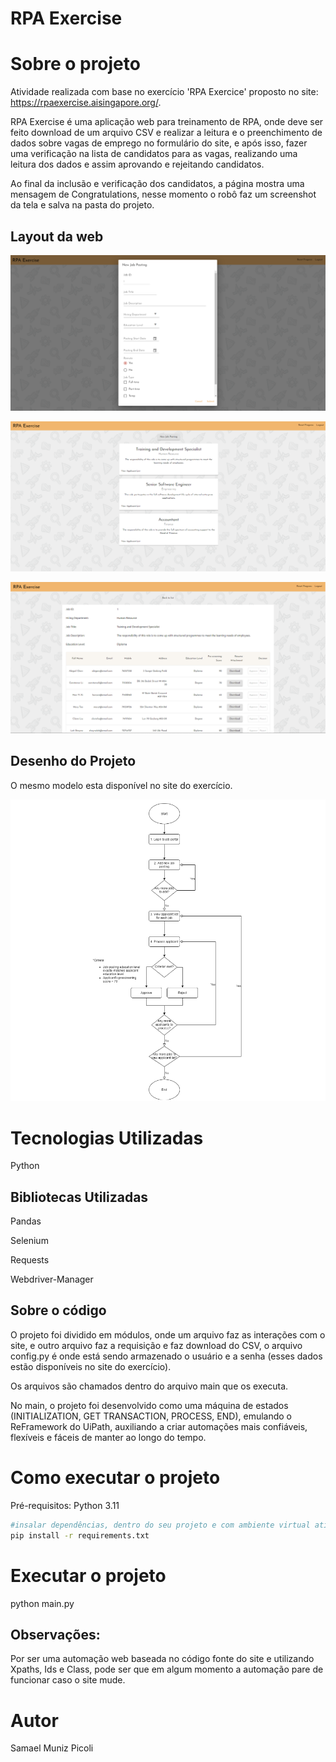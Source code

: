 # RPA Exercise 

# Sobre o projeto

Atividade realizada com base no exercício 'RPA Exercice' proposto no site: https://rpaexercise.aisingapore.org/.

RPA Exercise é uma aplicação web para treinamento de RPA, onde deve ser feito download de um arquivo CSV e realizar a leitura e o preenchimento de dados sobre vagas de emprego
no formulário do site, e após isso, fazer uma verificação na lista de candidatos para as vagas, realizando uma leitura dos dados e assim aprovando e rejeitando candidatos.

Ao final da inclusão e verificação dos candidatos, a página mostra uma mensagem de Congratulations, nesse momento o robô faz um screenshot da tela e salva na pasta do projeto.

## Layout da web
![Web 1](https://github.com/Samaelpicoli/Exercicio_RPA/blob/main/assets/job.PNG)

![Web 2](https://github.com/Samaelpicoli/Exercicio_RPA/blob/main/assets/lista.PNG)

![Web 3](https://github.com/Samaelpicoli/Exercicio_RPA/blob/main/assets/verificar.PNG)

## Desenho do Projeto

O mesmo modelo esta disponível no site do exercício.

![Web 1](https://github.com/Samaelpicoli/Exercicio_RPA/blob/main/assets/modelo.png)

# Tecnologias Utilizadas

Python

## Bibliotecas Utilizadas

Pandas

Selenium

Requests

Webdriver-Manager


## Sobre o código

O projeto foi dividido em módulos, onde um arquivo faz as interações com o site, e outro arquivo faz a requisição e faz download do CSV, 
o arquivo config.py é onde está sendo armazenado o usuário e a senha (esses dados estão disponíveis no site do exercício).

Os arquivos são chamados dentro do arquivo main que os executa.

No main, o projeto foi desenvolvido como uma máquina de estados (INITIALIZATION, GET TRANSACTION, PROCESS, END), emulando o ReFramework do UiPath,
auxiliando a criar automações mais confiáveis, flexíveis e fáceis de manter ao longo do tempo.

# Como executar o projeto
Pré-requisitos: Python 3.11

```bash
#insalar dependências, dentro do seu projeto e com ambiente virtual ativo:
pip install -r requirements.txt
```

# Executar o projeto
python main.py

## Observações:

Por ser uma automação web baseada no código fonte do site e utilizando Xpaths, Ids e Class, pode ser que em 
algum momento a automação pare de funcionar caso o site mude.

# Autor
Samael Muniz Picoli
